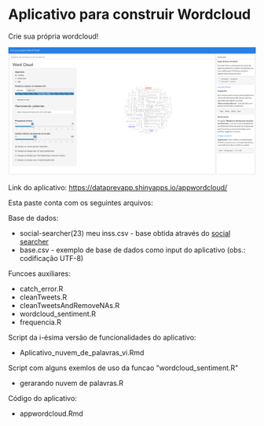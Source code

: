 # Aplicativo para construir Wordcloud

Crie sua própria wordcloud!

![](https://github.com/Dataprevapp/appwordcloud/blob/master/fig1.png?raw=true)

Link do aplicativo:  https://dataprevapp.shinyapps.io/appwordcloud/

Esta paste conta com os seguintes arquivos:

Base de dados:
 - social-searcher(23) meu inss.csv    - base obtida através do [social searcher](https://www.social-searcher.com/)
 - base.csv                            - exemplo de base de dados como input do aplicativo (obs.: codificação UTF-8)  

Funcoes auxiliares:
 - catch_error.R
 - cleanTweets.R
 - cleanTweetsAndRemoveNAs.R
 - wordcloud_sentiment.R
 - frequencia.R

Script da i-ésima versão de funcionalidades do aplicativo: 
 - Aplicativo_nuvem_de_palavras_vi.Rmd 
 
Script com alguns exemlos de uso da funcao "wordcloud_sentiment.R"
 - gerarando nuvem de palavras.R 
  
Código do aplicativo:
 - appwordcloud.Rmd
 
